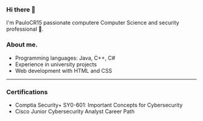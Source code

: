 ### Hi there 👋
I'm PauloCR15 
passionate computere Computer Science and security professional 🌟.

### About me.

* Programming languages: Java, C++, C#
* Experience in university projects
* Web development with HTML and CSS
---
### Certifications 

* Comptia Security+ SY0-601: Important Concepts for Cybersecurity
* Cisco Junior Cybersecurity Analyst Career Path 

<!--
**PauloCR15/PauloCR15** is a ✨ _special_ ✨ repository because its `README.md` (this file) appears on your GitHub profile.

Here are some ideas to get you started:

- 🔭 I’m currently working on ...
- 🌱 I’m currently learning ...
- 👯 I’m looking to collaborate on ...
- 🤔 I’m looking for help with ...
- 💬 Ask me about ...
- 📫 How to reach me: ...
- 😄 Pronouns: ...
- ⚡ Fun fact: ...
-->
